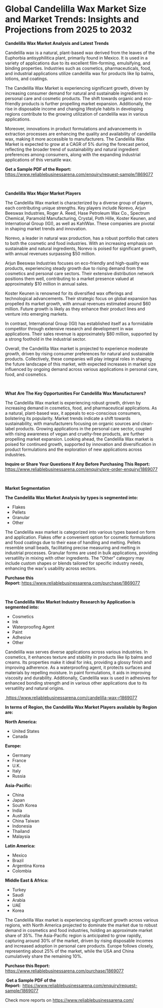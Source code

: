 <p><h1>Global Candelilla Wax Market Size and Market Trends: Insights and Projections from 2025 to 2032</h1></p><p><strong>Candelilla Wax Market Analysis and Latest Trends</strong></p>
<p><p>Candelilla wax is a natural, plant-based wax derived from the leaves of the Euphorbia antisyphilitica plant, primarily found in Mexico. It is used in a variety of applications due to its excellent film-forming, emulsifying, and binding properties. Industries such as cosmetics, pharmaceuticals, food, and industrial applications utilize candelilla wax for products like lip balms, lotions, and coatings. </p><p>The Candelilla Wax Market is experiencing significant growth, driven by increasing consumer demand for natural and sustainable ingredients in personal care and cosmetic products. The shift towards organic and eco-friendly products is further propelling market expansion. Additionally, the rise in disposable income and changing lifestyle habits in developing regions contribute to the growing utilization of candelilla wax in various applications. </p><p>Moreover, innovations in product formulations and advancements in extraction processes are enhancing the quality and availability of candelilla wax, making it more accessible to manufacturers. The Candelilla Wax Market is expected to grow at a CAGR of 5% during the forecast period, reflecting the broader trend of sustainability and natural ingredient preferences among consumers, along with the expanding industrial applications of this versatile wax.</p></p>
<p><strong>Get a Sample PDF of the Report:&nbsp;</strong> <a href="https://www.reliablebusinessarena.com/enquiry/request-sample/1869077?utm_campaign=3443&utm_medium=2&utm_source=Github&utm_content=ia&utm_term=31032025&utm_id=candelilla-wax">https://www.reliablebusinessarena.com/enquiry/request-sample/1869077</a></p>
<p>&nbsp;</p>
<p><strong>Candelilla Wax Major Market Players</strong></p>
<p><p>The Candelilla Wax market is characterized by a diverse group of players, each contributing unique strengths. Key players include Norevo, Arjun Beeswax Industries, Roger A. Reed, Hase Petroleum Wax Co., Spectrum Chemical, Paramold Manufacturing, Crystal, Poth Hille, Koster Keunen, and International Group (IGI), as well as KahlWax. These companies are pivotal in shaping market trends and innovation.</p><p>Norevo, a leader in natural wax production, has a robust portfolio that caters to both the cosmetic and food industries. With an increasing emphasis on sustainable and natural ingredients, Norevo is poised for significant growth, with annual revenues surpassing $50 million.</p><p>Arjun Beeswax Industries focuses on eco-friendly and high-quality wax products, experiencing steady growth due to rising demand from the cosmetics and personal care sectors. Their extensive distribution network positions them well, contributing to a market presence valued at approximately $10 million in annual sales.</p><p>Koster Keunen is renowned for its diversified wax offerings and technological advancements. Their strategic focus on global expansion has propelled its market growth, with annual revenues estimated around $60 million. Future growth is likely as they enhance their product lines and venture into emerging markets.</p><p>In contrast, International Group (IGI) has established itself as a formidable competitor through extensive research and development in wax applications. Their sales revenue is approximately $80 million, supported by a strong foothold in the industrial sector.</p><p>Overall, the Candelilla Wax market is projected to experience moderate growth, driven by rising consumer preferences for natural and sustainable products. Collectively, these companies will play integral roles in shaping the future landscape of this market, with expected increases in market size influenced by ongoing demand across various applications in personal care, food, and cosmetics.</p></p>
<p>&nbsp;</p>
<p><strong>What Are The Key Opportunities For Candelilla Wax Manufacturers?</strong></p>
<p><p>The Candelilla Wax market is experiencing robust growth, driven by increasing demand in cosmetics, food, and pharmaceutical applications. As a natural, plant-based wax, it appeals to eco-conscious consumers, bolstering its popularity. Market trends indicate a shift towards sustainability, with manufacturers focusing on organic sources and clean-label products. Growing applications in the personal care sector, coupled with rising awareness of vegan and cruelty-free products, are further propelling market expansion. Looking ahead, the Candelilla Wax market is poised for continued growth, supported by innovation and diversification in product formulations and the exploration of new applications across industries.</p></p>
<p><strong>Inquire or Share Your Questions If Any Before Purchasing This Report:</strong> <a href="https://www.reliablebusinessarena.com/enquiry/pre-order-enquiry/1869077?utm_campaign=3443&utm_medium=2&utm_source=Github&utm_content=ia&utm_term=31032025&utm_id=candelilla-wax">https://www.reliablebusinessarena.com/enquiry/pre-order-enquiry/1869077</a></p>
<p>&nbsp;</p>
<p><strong>Market Segmentation</strong></p>
<p><strong>The Candelilla Wax Market Analysis by types is segmented into:</strong></p>
<p><ul><li>Flakes</li><li>Pellets</li><li>Granular</li><li>Other</li></ul></p>
<p><p>The Candelilla wax market is categorized into various types based on form and application. Flakes offer a convenient option for cosmetic formulations and food coatings due to their ease of handling and melting. Pellets resemble small beads, facilitating precise measuring and melting in industrial processes. Granular forms are used in bulk applications, providing versatility in mixing with other ingredients. The "Other" category may include custom shapes or blends tailored for specific industry needs, enhancing the wax's usability across sectors.</p></p>
<p><strong>Purchase this Report:&nbsp;</strong><a href="https://www.reliablebusinessarena.com/purchase/1869077?utm_campaign=3443&utm_medium=2&utm_source=Github&utm_content=ia&utm_term=31032025&utm_id=candelilla-wax">https://www.reliablebusinessarena.com/purchase/1869077</a></p>
<p>&nbsp;</p>
<p><strong>The Candelilla Wax Market Industry Research by Application is segmented into:</strong></p>
<p><ul><li>Cosmetics</li><li>Ink</li><li>Waterproofing Agent</li><li>Paint</li><li>Adhesive</li><li>Other</li></ul></p>
<p><p>Candelilla wax serves diverse applications across various industries. In cosmetics, it enhances texture and stability in products like lip balms and creams. Its properties make it ideal for inks, providing a glossy finish and improving adherence. As a waterproofing agent, it protects surfaces and materials by repelling moisture. In paint formulations, it aids in improving viscosity and durability. Additionally, Candelilla wax is used in adhesives for enhanced bonding strength and in various other applications due to its versatility and natural origins.</p></p>
<p><a href="https://www.reliablebusinessarena.com/candelilla-wax-r1869077?utm_campaign=3443&utm_medium=2&utm_source=Github&utm_content=ia&utm_term=31032025&utm_id=candelilla-wax">&nbsp;https://www.reliablebusinessarena.com/candelilla-wax-r1869077</a></p>
<p><strong>In terms of Region, the Candelilla Wax Market Players available by Region are:</strong></p>
<p>
    <p> <strong> North America: </strong>
        <ul>
            <li>United States</li>
            <li>Canada</li>
        </ul>
        </p> 
    <p> <strong> Europe: </strong>
        <ul>
            <li>Germany</li>
            <li>France</li>
            <li>U.K.</li>
            <li>Italy</li>
            <li>Russia</li>
        </ul>
        </p> 
    <p> <strong> Asia-Pacific: </strong>
        <ul>
            <li>China</li>
            <li>Japan</li>
            <li>South Korea</li>
            <li>India</li>
            <li>Australia</li>
            <li>China Taiwan</li>
            <li>Indonesia</li>
            <li>Thailand</li>
            <li>Malaysia</li>
        </ul>
        </p> 
    <p> <strong> Latin America: </strong>
        <ul>
            <li>Mexico</li>
            <li>Brazil</li>
            <li>Argentina Korea</li>
            <li>Colombia</li>
        </ul>
        </p> 
    <p> <strong> Middle East & Africa: </strong>
        <ul>
            <li>Turkey</li>
            <li>Saudi</li>
            <li>Arabia</li>
            <li>UAE</li>
            <li>Korea</li>
        </ul>
    </p>
    </p>
<p><p>The Candelilla Wax market is experiencing significant growth across various regions, with North America projected to dominate the market due to robust demand in cosmetics and food industries, holding an approximate market share of 35%. The Asia-Pacific region is anticipated to grow rapidly, capturing around 30% of the market, driven by rising disposable incomes and increased adoption in personal care products. Europe follows closely, representing about 25% of the market, while the USA and China cumulatively share the remaining 10%.</p></p>
<p><strong>Purchase this Report: </strong><a href="https://www.reliablebusinessarena.com/purchase/1869077?utm_campaign=3443&utm_medium=2&utm_source=Github&utm_content=ia&utm_term=31032025&utm_id=candelilla-wax">https://www.reliablebusinessarena.com/purchase/1869077</a></p>
<p>&nbsp;<strong>Get a Sample PDF of the Report:&nbsp;&nbsp;</strong><a href="https://www.reliablebusinessarena.com/enquiry/request-sample/1869077?utm_campaign=3443&utm_medium=2&utm_source=Github&utm_content=ia&utm_term=31032025&utm_id=candelilla-wax">https://www.reliablebusinessarena.com/enquiry/request-sample/1869077</a></p>
<p><strong></strong></p>
<p>Check more reports on <a href="https://www.reliablebusinessarena.com/?utm_campaign=3443&utm_medium=2&utm_source=Github&utm_content=ia&utm_term=31032025&utm_id=candelilla-wax">https://www.reliablebusinessarena.com/</a></p>